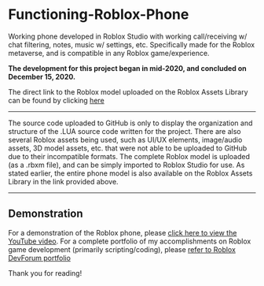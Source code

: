 # Functioning-Roblox-Phone
Working phone developed in Roblox Studio with working call/receiving w/ chat filtering, notes, music w/ settings, etc. Specifically made for the Roblox metaverse, and is compatible in any Roblox game/experience.

**The development for this project began in mid-2020, and concluded on December 15, 2020.**

The direct link to the Roblox model uploaded on the Roblox Assets Library can be found by clicking [here](https://www.roblox.com/library/4694978053/iExotic-11-Pro-Max)

---

The source code uploaded to GitHub is only to display the organization and structure of the .LUA source code written for the project. There are also several Roblox assets being used, such as UI/UX elements, image/audio assets, 3D model assets, etc. that were not able to be uploaded to GitHub due to their incompatible formats. The complete Roblox model is uploaded (as a .rbxm file), and can be simply imported to Roblox Studio for use. As stated earlier, the entire phone model is also available on the Roblox Assets Library in the link provided above.

---
## Demonstration
For a demonstration of the Roblox phone, please [click here to view the YouTube video](https://www.youtube.com/watch?v=cTDF56h17RQ).
For a complete portfolio of my accomplishments on Roblox game development (primarily scripting/coding), please [refer to Roblox DevForum portfolio](https://devforum.roblox.com/t/comms-closed-lionmanhattan-programmer-builder-gfxlogo-designer/1244803)

Thank you for reading!
